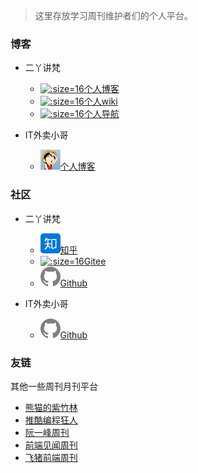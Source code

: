 > 这里存放学习周刊维护者们的个人平台。

<!-- tabs:start -->
### **博客**

- 二丫讲梵
  - [![](./img/favicon.ico ':size=16')个人博客](http://eryajf.net)
  - [![](./img/wiki.ico ':size=16')个人wiki](http://doc.eryajf.net)
  - [![](./img/wiki.ico ':size=16')个人导航](http://nav.eryajf.net)



- IT外卖小哥
  - [![](./img/lufei.ico  ':size=16')个人博客](https://clay-wangzhi.com/)

### **社区**

- 二丫讲梵
  - [![](./img/zhihu.svg ':size=16')知乎](https://www.zhihu.com/people/er-ya-jiang-fan-63)
  - [![](./img/gitee.ico ':size=16')Gitee](https://gitee.com/eryajf/)
  - [![](./img/github.svg ':size=16')Github](https://github.com/eryajf)
  



- IT外卖小哥
  - [![](./img/github.svg ':size=16')Github](https://github.com/clay-wangzhi)

### **友链**

其他一些周刊月刊平台

* [熊猫的紫竹林](https://iofunc.cn/index.php/category/DS/)
* [推酷编程狂人](https://www.tuicool.com/mags)
* [阮一峰周刊](https://www.ruanyifeng.com/blog/weekly/)
* [前端见闻周刊](https://github.com/Jamie-Yang/weekly)
* [飞猪前端周刊](https://www.zhihu.com/column/fliggy)


<!-- tabs:end -->
